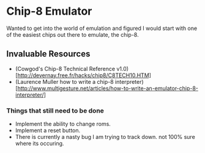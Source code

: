 Chip-8 Emulator
====================

Wanted to get into the world of emulation and figured I would start with one of the easiest chips out there to emulate, the chip-8.


Invaluable Resources
-----------------------

-	(Cowgod's Chip-8 Technical Reference v1.0)[http://devernay.free.fr/hacks/chip8/C8TECH10.HTM]
-	(Laurence Muller how to write a chip-8 interpreter)[http://www.multigesture.net/articles/how-to-write-an-emulator-chip-8-interpreter/]


### Things that still need to be done

- 	Implement the ability to change roms.
-	Implement a reset button.
-   There is currently a nasty bug I am trying to track down. not 100% sure where its occuring.
